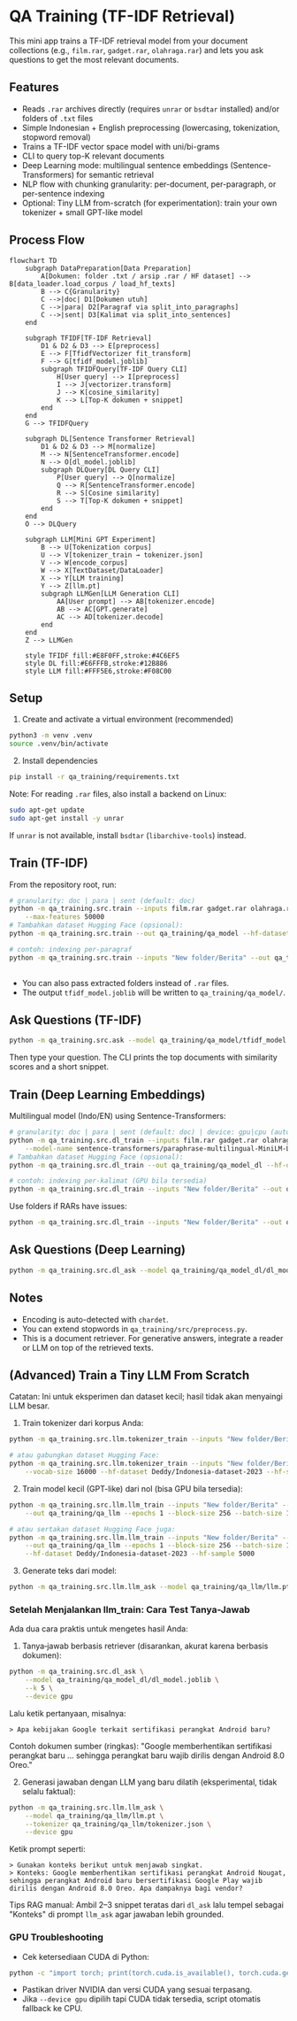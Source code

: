 # QA Training (TF-IDF Retrieval)

This mini app trains a TF-IDF retrieval model from your document collections (e.g., `film.rar`, `gadget.rar`, `olahraga.rar`) and lets you ask questions to get the most relevant documents.

## Features
- Reads `.rar` archives directly (requires `unrar` or `bsdtar` installed) and/or folders of `.txt` files
- Simple Indonesian + English preprocessing (lowercasing, tokenization, stopword removal)
- Trains a TF-IDF vector space model with uni/bi-grams
- CLI to query top-K relevant documents
- Deep Learning mode: multilingual sentence embeddings (Sentence-Transformers) for semantic retrieval
 - NLP flow with chunking granularity: per-document, per-paragraph, or per-sentence indexing
 - Optional: Tiny LLM from-scratch (for experimentation): train your own tokenizer + small GPT-like model

## Process Flow

```mermaid
flowchart TD
    subgraph DataPreparation[Data Preparation]
        A[Dokumen: folder .txt / arsip .rar / HF dataset] --> B[data_loader.load_corpus / load_hf_texts]
        B --> C{Granularity}
        C -->|doc| D1[Dokumen utuh]
        C -->|para| D2[Paragraf via split_into_paragraphs]
        C -->|sent| D3[Kalimat via split_into_sentences]
    end

    subgraph TFIDF[TF-IDF Retrieval]
        D1 & D2 & D3 --> E[preprocess]
        E --> F[TfidfVectorizer fit_transform]
        F --> G[tfidf_model.joblib]
        subgraph TFIDFQuery[TF-IDF Query CLI]
            H[User query] --> I[preprocess]
            I --> J[vectorizer.transform]
            J --> K[cosine_similarity]
            K --> L[Top-K dokumen + snippet]
        end
    end
    G --> TFIDFQuery

    subgraph DL[Sentence Transformer Retrieval]
        D1 & D2 & D3 --> M[normalize]
        M --> N[SentenceTransformer.encode]
        N --> O[dl_model.joblib]
        subgraph DLQuery[DL Query CLI]
            P[User query] --> Q[normalize]
            Q --> R[SentenceTransformer.encode]
            R --> S[Cosine similarity]
            S --> T[Top-K dokumen + snippet]
        end
    end
    O --> DLQuery

    subgraph LLM[Mini GPT Experiment]
        B --> U[Tokenization corpus]
        U --> V[tokenizer_train → tokenizer.json]
        V --> W[encode_corpus]
        W --> X[TextDataset/DataLoader]
        X --> Y[LLM training]
        Y --> Z[llm.pt]
        subgraph LLMGen[LLM Generation CLI]
            AA[User prompt] --> AB[tokenizer.encode]
            AB --> AC[GPT.generate]
            AC --> AD[tokenizer.decode]
        end
    end
    Z --> LLMGen

    style TFIDF fill:#E8F0FF,stroke:#4C6EF5
    style DL fill:#E6FFFB,stroke:#12B886
    style LLM fill:#FFF5E6,stroke:#F08C00
```

## Setup

1) Create and activate a virtual environment (recommended)

```bash
python3 -m venv .venv
source .venv/bin/activate
```

2) Install dependencies

```bash
pip install -r qa_training/requirements.txt
```

Note: For reading `.rar` files, also install a backend on Linux:

```bash
sudo apt-get update
sudo apt-get install -y unrar
```

If `unrar` is not available, install `bsdtar` (`libarchive-tools`) instead.

## Train (TF-IDF)

From the repository root, run:

```bash
# granularity: doc | para | sent (default: doc)
python -m qa_training.src.train --inputs film.rar gadget.rar olahraga.rar --out qa_training/qa_model \
	--max-features 50000
# Tambahkan dataset Hugging Face (opsional):
python -m qa_training.src.train --out qa_training/qa_model --hf-dataset Deddy/Indonesia-dataset-2023 --hf-split train --hf-sample 5000 --granularity sent

# contoh: indexing per-paragraf
python -m qa_training.src.train --inputs "New folder/Berita" --out qa_training/qa_model --max-features 50000 \
  
```

- You can also pass extracted folders instead of `.rar` files.
- The output `tfidf_model.joblib` will be written to `qa_training/qa_model/`.

## Ask Questions (TF-IDF)

```bash
python -m qa_training.src.ask --model qa_training/qa_model/tfidf_model.joblib --k 5
```

Then type your question. The CLI prints the top documents with similarity scores and a short snippet.

## Train (Deep Learning Embeddings)

Multilingual model (Indo/EN) using Sentence-Transformers:

```bash
# granularity: doc | para | sent (default: doc) | device: gpu|cpu (auto)
python -m qa_training.src.dl_train --inputs film.rar gadget.rar olahraga.rar --out qa_training/qa_model_dl \
	--model-name sentence-transformers/paraphrase-multilingual-MiniLM-L12-v2 --granularity doc --device gpu
# Tambahkan dataset Hugging Face (opsional):
python -m qa_training.src.dl_train --out qa_training/qa_model_dl --hf-dataset Deddy/Indonesia-dataset-2023 --hf-sample 5000 --granularity para --device gpu

# contoh: indexing per-kalimat (GPU bila tersedia)
python -m qa_training.src.dl_train --inputs "New folder/Berita" --out qa_training/qa_model_dl --granularity sent --device gpu
```

Use folders if RARs have issues:

```bash
python -m qa_training.src.dl_train --inputs "New folder/Berita" --out qa_training/qa_model_dl
```

## Ask Questions (Deep Learning)

```bash
python -m qa_training.src.dl_ask --model qa_training/qa_model_dl/dl_model.joblib --k 5 --device gpu
```

## Notes
- Encoding is auto-detected with `chardet`.
- You can extend stopwords in `qa_training/src/preprocess.py`.
- This is a document retriever. For generative answers, integrate a reader or LLM on top of the retrieved texts.

## (Advanced) Train a Tiny LLM From Scratch

Catatan: Ini untuk eksperimen dan dataset kecil; hasil tidak akan menyaingi LLM besar.

1) Train tokenizer dari korpus Anda:

```bash
python -m qa_training.src.llm.tokenizer_train --inputs "New folder/Berita" --out qa_training/qa_llm/tokenizer.json --vocab-size 16000

# atau gabungkan dataset Hugging Face:
python -m qa_training.src.llm.tokenizer_train --inputs "New folder/Berita" --out qa_training/qa_llm/tokenizer.json \
	--vocab-size 16000 --hf-dataset Deddy/Indonesia-dataset-2023 --hf-sample 5000
```

2) Train model kecil (GPT-like) dari nol (bisa GPU bila tersedia):

```bash
python -m qa_training.src.llm.llm_train --inputs "New folder/Berita" --tokenizer qa_training/qa_llm/tokenizer.json \
	--out qa_training/qa_llm --epochs 1 --block-size 256 --batch-size 16 --n-embd 256 --n-head 4 --n-layer 4 --device gpu

# atau sertakan dataset Hugging Face juga:
python -m qa_training.src.llm.llm_train --inputs "New folder/Berita" --tokenizer qa_training/qa_llm/tokenizer.json \
	--out qa_training/qa_llm --epochs 1 --block-size 256 --batch-size 16 --n-embd 256 --n-head 4 --n-layer 4 --device gpu \
	--hf-dataset Deddy/Indonesia-dataset-2023 --hf-sample 5000
```

3) Generate teks dari model:

```bash
python -m qa_training.src.llm.llm_ask --model qa_training/qa_llm/llm.pt --tokenizer qa_training/qa_llm/tokenizer.json --device gpu
```

### Setelah Menjalankan llm_train: Cara Test Tanya-Jawab

Ada dua cara praktis untuk mengetes hasil Anda:

1) Tanya‑jawab berbasis retriever (disarankan, akurat karena berbasis dokumen):

```bash
python -m qa_training.src.dl_ask \
	--model qa_training/qa_model_dl/dl_model.joblib \
	--k 5 \
	--device gpu
```

Lalu ketik pertanyaan, misalnya:

```
> Apa kebijakan Google terkait sertifikasi perangkat Android baru?
```

Contoh dokumen sumber (ringkas): "Google memberhentikan sertifikasi perangkat baru … sehingga perangkat baru wajib dirilis dengan Android 8.0 Oreo."

2) Generasi jawaban dengan LLM yang baru dilatih (eksperimental, tidak selalu faktual):

```bash
python -m qa_training.src.llm.llm_ask \
	--model qa_training/qa_llm/llm.pt \
	--tokenizer qa_training/qa_llm/tokenizer.json \
	--device gpu
```

Ketik prompt seperti:

```
> Gunakan konteks berikut untuk menjawab singkat. 
> Konteks: Google memberhentikan sertifikasi perangkat Android Nougat, sehingga perangkat Android baru bersertifikasi Google Play wajib dirilis dengan Android 8.0 Oreo. Apa dampaknya bagi vendor?
```

Tips RAG manual: Ambil 2–3 snippet teratas dari `dl_ask` lalu tempel sebagai "Konteks" di prompt `llm_ask` agar jawaban lebih grounded.

### GPU Troubleshooting
- Cek ketersediaan CUDA di Python:
```bash
python -c "import torch; print(torch.cuda.is_available(), torch.cuda.get_device_name(0) if torch.cuda.is_available() else 'CPU')"
```
- Pastikan driver NVIDIA dan versi CUDA yang sesuai terpasang.
- Jika `--device gpu` dipilih tapi CUDA tidak tersedia, script otomatis fallback ke CPU.
